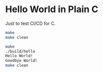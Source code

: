 # Hello World in Plain C

Just to test CI/CD for C.

```bash
make
make clean
```


```bash
make
./build/hello 
Hello World!
Goodbye World!
make clean
```
